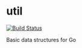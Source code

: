 # util

[![Build Status](https://travis-ci.org/didier-schmitt/util.svg?branch=master)](https://travis-ci.org/didier-schmitt/util)

Basic data structures for Go
